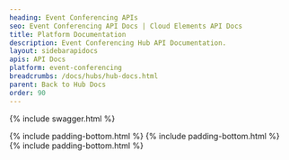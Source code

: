 ```yaml
---
heading: Event Conferencing APIs
seo: Event Conferencing API Docs | Cloud Elements API Docs
title: Platform Documentation
description: Event Conferencing Hub API Documentation.
layout: sidebarapidocs
apis: API Docs
platform: event-conferencing
breadcrumbs: /docs/hubs/hub-docs.html
parent: Back to Hub Docs
order: 90
---
```


{% include swagger.html %}

{% include padding-bottom.html %}
{% include padding-bottom.html %}
{% include padding-bottom.html %}
